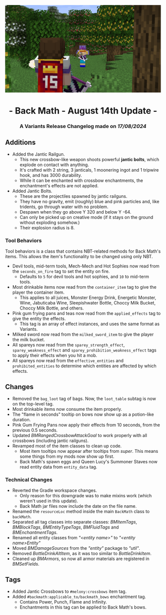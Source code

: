 <center> <img src=ChangelogPhoto.png width="1500"> </center>

# <center>- Back Math - August 14th Update -</center>
### <center>A Variants Release Changelog made on *17/08/2024*</center>

## Additions
- Added the Jantic Railgun.
  - This new crossbow-like weapon shoots powerful **jantic bolts**, which explode on contact with anything.
  - It's crafted with 2 string, 3 janticals, 1 moonering ingot and 1 tripwire hook, and has 3000 durability.
  - While it can be enchanted with crossbow enchantments, the enchantment's effects are not applied.
- Added Jantic Bolts.
  - These are the projectiles spawned by jantic railguns.
  - They have no gravity, emit (roughly) blue and pink particles and, like tridents, go through water with no problem.
  - Despawn when they go above Y 320 and below Y -64.
  - Can only be picked up on creative mode (if it stays on the ground without exploding somehow.)
  - Their explosion radius is 8.

### Tool Behaviors
Tool behaviors is a class that contains NBT-related methods for Back Math's items. This allows the item's functionality to be changed using only NBT.

- Devil tools, mid-term tools, Mech-Mech and Hot Sophies now read from the `seconds_on_fire` tag to set the entity on fire.
  - Defaults to `5` for devil tools and hot sophies, and `10` to mid-term tools.
- Most drinkable items now read from the `container_item` tag to give the player the container item.
  - This applies to all juices, Monster Energy Drink, Energetic Monster, Wine, Jabuticaba Wine, Sleepishwater Bottle, Choccy Milk Bucket, Choccy Milk Bottle, and others.
- Pink gum frying pans and teas now read from the `applied_effects` tag to give the entity the effects.
  - This tag is an array of effect instances, and uses the same format as Variants.
- Milked sword now read from the `milked_sword_item` to give the player the milk bucket.
- All spareys now read from the `sparey_strength_effect`, `sparey_weakness_effect` and `sparey_prohibition_weakness_effect` tags to apply their effects when you hit a mob.
- All spareys now read from the `effective_entities` and `prohibited_entities` to determine which entities are affected by which effects.

## Changes
- Removed the `bag_loot` tag of bags. Now, the `loot_table` subtag is now on the top-level tag.
- Most drinkable items now consume the item properly.
- The "flame in seconds" tooltip on bows now show up as a potion-like duration.
- Pink Gum Frying Pans now apply their effects from 10 seconds, from the previous 0.5 seconds.
- Updated *BMRangedCrossbowAttackGoal* to work properly with all crossbows (including jantic railguns).
- Revamped most of the item classes to clean up code.
  - Most item tooltips now appear after tooltips from *super*. This means some things from my mods now show up first.
  - Back Math's spawn eggs and Queen Lucy's Summoner Staves now read entity data from `entity_data` tag.

### Technical Changes
- Reverted the Gradle workspace changes.
  - Only reason for this downgrade was to make mixins work (which weren't used in this update).
  - Back Math jar files now include the date on the file name.
- Renamed the `resourceLoc` method inside the main `BackMath` class to `backMath`.
- Separated all tag classes into separate classes: *BMItemTags*, *BMBlockTags*, *BMEntityTypeTags*, *BMFluidTags* and *BMEnchantmentTags*.
- Renamed all entity classes from *"\<entity name>"* to *"\<entity name>Entity"*
- Moved *BMDamageSources* from the *"entity"* package to *"util"*.
- Removed *BottleDrinkAltItem*, as it was too similar to *BottleDrinkItem*.
- Cleaned up *BMArmors*, so now all armor materials are registered in *BMSetFields*.

## Tags
- Added Jantic Crossbows to `#melony:crossbows` item tag.
- Added `#backmath:applicable_to/backmath_bows` enchantment tag.
  - Contains Power, Punch, Flame and Infinity.
  - Enchantments in this tag can be applied to Back Math's bows.
